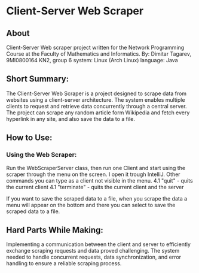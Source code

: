 # Client-Server Web Scraper

## About
Client-Server Web scraper project written for the Network Programming Course at the Faculty of Mathematics and Informatics.
By: Dimitar Tagarev, 9MI0800164 KN2, group 6
system: Linux (Arch Linux)
language: Java

## Short Summary:
The Client-Server Web Scraper is a project designed to scrape data from websites using a client-server architecture. 
The system enables multiple clients to request and retrieve data concurrently through a central server. 
The project can scrape any random article form Wikipedia and fetch every hyperlink in any site, and also save the data to a file.

## How to Use:

### Using the Web Scraper:
Run the WebScraperServer class, then run one Client and start using the scraper through the menu on the screen. I open it trough IntelliJ.
Other commands you can type as a client not visible in the menu. 
4.1 "quit" - quits the current client
4.1 "terminate" - quits the current client and the server

If you want to save the scraped data to a file, when you scrape the data a menu will appear 
on the bottom and there you can select to save the scraped data to a file.

## Hard Parts While Making:
Implementing a communication between the client and server to efficiently exchange scraping requests and data proved challenging. The system needed to handle concurrent requests, data synchronization, and error handling to ensure a reliable scraping process.


